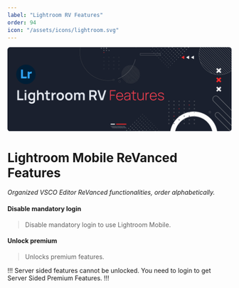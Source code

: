 ```yaml
---
label: "Lightroom RV Features"
order: 94
icon: "/assets/icons/lightroom.svg"
---
```


![](../assets/cover/lightroom-rv-cover.png)

# Lightroom Mobile ReVanced Features
<i>Organized VSCO Editor ReVanced functionalities, order alphabetically.</i>


#### Disable mandatory login
>Disable mandatory login to use Lightroom Mobile.

#### Unlock premium
>Unlocks premium features.

!!!
Server sided features cannot be unlocked. You need to login to get Server Sided Premium Features.
!!!